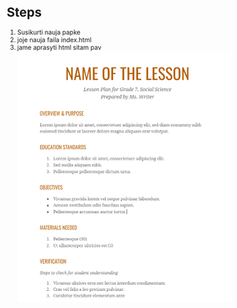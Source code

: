 # Steps

1. Susikurti nauja papke
2. joje nauja faila index.html
3. jame aprasyti html sitam pav
   ![](<assets/!%5Bpav%5D().png>)
